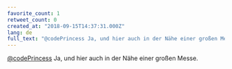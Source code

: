 ```yaml
---
favorite_count: 1
retweet_count: 0
created_at: "2018-09-15T14:37:31.000Z"
lang: de
full_text: "@codePrincess Ja, und hier auch in der Nähe einer großen Messe."
---
```


[@codePrincess](https://twitter.com/codePrincess) Ja, und hier auch in der Nähe
einer großen Messe.
